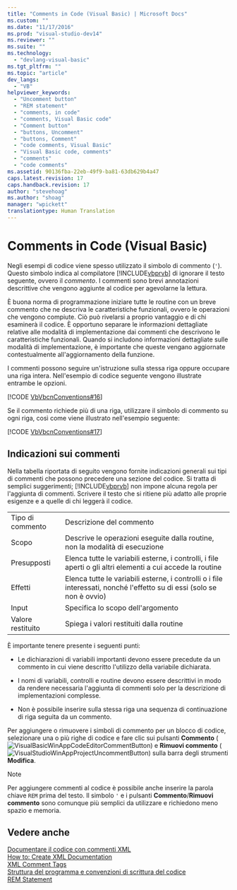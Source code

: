```yaml
---
title: "Comments in Code (Visual Basic) | Microsoft Docs"
ms.custom: ""
ms.date: "11/17/2016"
ms.prod: "visual-studio-dev14"
ms.reviewer: ""
ms.suite: ""
ms.technology: 
  - "devlang-visual-basic"
ms.tgt_pltfrm: ""
ms.topic: "article"
dev_langs: 
  - "VB"
helpviewer_keywords: 
  - "Uncomment button"
  - "REM statement"
  - "comments, in code"
  - "comments, Visual Basic code"
  - "Comment button"
  - "buttons, Uncomment"
  - "buttons, Comment"
  - "code comments, Visual Basic"
  - "Visual Basic code, comments"
  - "comments"
  - "code comments"
ms.assetid: 90136fba-22eb-49f9-ba81-63db629b4a47
caps.latest.revision: 17
caps.handback.revision: 17
author: "stevehoag"
ms.author: "shoag"
manager: "wpickett"
translationtype: Human Translation
---
```

# Comments in Code (Visual Basic)
Negli esempi di codice viene spesso utilizzato il simbolo di commento \(`'`\).  Questo simbolo indica al compilatore [!INCLUDE[vbprvb](../../../csharp/programming-guide/concepts/linq/includes/vbprvb_md.md)] di ignorare il testo seguente, ovvero il *commento*.  I commenti sono brevi annotazioni descrittive che vengono aggiunte al codice per agevolarne la lettura.  
  
 È buona norma di programmazione iniziare tutte le routine con un breve commento che ne descriva le caratteristiche funzionali, ovvero le operazioni che vengono compiute.  Ciò può rivelarsi a proprio vantaggio e di chi esaminerà il codice.  È opportuno separare le informazioni dettagliate relative alle modalità di implementazione dai commenti che descrivono le caratteristiche funzionali.  Quando si includono informazioni dettagliate sulle modalità di implementazione, è importante che queste vengano aggiornate contestualmente all'aggiornamento della funzione.  
  
 I commenti possono seguire un'istruzione sulla stessa riga oppure occupare una riga intera.  Nell'esempio di codice seguente vengono illustrate entrambe le opzioni.  
  
 [!CODE [VbVbcnConventions#16](../CodeSnippet/VS_Snippets_VBCSharp/VbVbcnConventions#16)]  
  
 Se il commento richiede più di una riga, utilizzare il simbolo di commento su ogni riga, così come viene illustrato nell'esempio seguente:  
  
 [!CODE [VbVbcnConventions#17](../CodeSnippet/VS_Snippets_VBCSharp/VbVbcnConventions#17)]  
  
## Indicazioni sui commenti  
 Nella tabella riportata di seguito vengono fornite indicazioni generali sui tipi di commenti che possono precedere una sezione del codice.  Si tratta di semplici suggerimenti; [!INCLUDE[vbprvb](../../../csharp/programming-guide/concepts/linq/includes/vbprvb_md.md)] non impone alcuna regola per l'aggiunta di commenti.  Scrivere il testo che si ritiene più adatto alle proprie esigenze e a quelle di chi leggerà il codice.  
  
|||  
|-|-|  
|Tipo di commento|Descrizione del commento|  
|Scopo|Descrive le operazioni eseguite dalla routine, non la modalità di esecuzione|  
|Presupposti|Elenca tutte le variabili esterne, i controlli, i file aperti o gli altri elementi a cui accede la routine|  
|Effetti|Elenca tutte le variabili esterne, i controlli o i file interessati, nonché l'effetto su di essi \(solo se non è ovvio\)|  
|Input|Specifica lo scopo dell'argomento|  
|Valore restituito|Spiega i valori restituiti dalla routine|  
  
 È importante tenere presente i seguenti punti:  
  
-   Le dichiarazioni di variabili importanti devono essere precedute da un commento in cui viene descritto l'utilizzo della variabile dichiarata.  
  
-   I nomi di variabili, controlli e routine devono essere descrittivi in modo da rendere necessaria l'aggiunta di commenti solo per la descrizione di implementazioni complesse.  
  
-   Non è possibile inserire sulla stessa riga una sequenza di continuazione di riga seguita da un commento.  
  
 Per aggiungere o rimuovere i simboli di commento per un blocco di codice, selezionare una o più righe di codice e fare clic sui pulsanti **Commento** \(![VisualBasicWinAppCodeEditorCommentButton](../../../visual-basic/programming-guide/program-structure/media/vacommentbutton.png "vaCommentButton")\) e **Rimuovi commento** \(![VisualStudioWinAppProjectUncommentButton](../../../visual-basic/programming-guide/program-structure/media/vauncommentbutton.png "vaUncommentButton")\) sulla barra degli strumenti **Modifica**.  
  
> [!NOTE]
>  Per aggiungere commenti al codice è possibile anche inserire la parola chiave `REM` prima del testo.  Il simbolo `'` e i pulsanti **Commento**\/**Rimuovi commento** sono comunque più semplici da utilizzare e richiedono meno spazio e memoria.  
  
## Vedere anche  
 [Documentare il codice con commenti XML](http://msdn.microsoft.com/magazine/dd722812.aspx)   
 [How to: Create XML Documentation](../../../visual-basic/programming-guide/program-structure/how-to-create-xml-documentation.md)   
 [XML Comment Tags](../../../visual-basic/language-reference/xmldoc/recommended-xml-tags-for-documentation-comments.md)   
 [Struttura del programma e convenzioni di scrittura del codice](../../../visual-basic/programming-guide/program-structure/program-structure-and-code-conventions.md)   
 [REM Statement](../../../visual-basic/language-reference/statements/rem-statement.md)